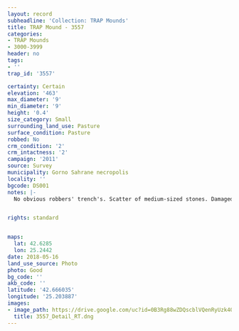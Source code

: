 ```yaml
---
layout: record
subheadline: 'Collection: TRAP Mounds'
title: TRAP Mound - 3557
categories:
- TRAP Mounds
- 3000-3999
header: no
tags:
- ''
trap_id: '3557'

certainty: Certain
elevation: '463'
max_diameter: '9'
min_diameter: '9'
height: '0.4'
size_category: Small
surrounding_land_use: Pasture
surface_condition: Pasture
robbed: No
crm_condition: '2'
crm_intactness: '2'
campaign: '2011'
source: Survey
municipality: Gorno Sahrane necropolis
locality: ''
bgcode: DS001
notes: |-
  No obvious robbers' trench's. Scatter of medium-sized stones. Damaged by agricultural activity. Built on partial slope, west side sloped down.


rights: standard


maps:
  lat: 42.6285
  lon: 25.2442
date: 2018-05-16
land_use_source: Photo
photo: Good
bg_code: ''
akb_code: ''
latitude: '42.666035'
longitude: '25.203887'
images:
- image_path: https://drive.google.com/uc?id=0B3Rg88wZDQscblVQenRyUzk4QlU
  title: 3557_Detail_RT.dng
---
```

